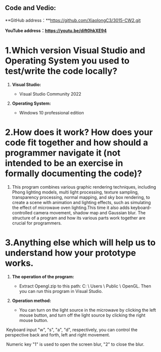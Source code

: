 ## **Code and Vedio:**



**GitHub address：**https://github.com/XiaolongC3/3015-CW2.git

 

**YouTube address：https://youtu.be/dift0hkXE94**

# 1.Which version Visual Studio and Operating System you used to test/write the code  locally? 

1. **Visual Studio:**
   - Visual Studio Community 2022
   
2. **Operating System:**
   - Windows 10 professional edition

# 2.How does it work?  How does your code fit together and how should a programmer navigate it (not intended to be an exercise in formally documenting the code)?

1. This program combines various graphic rendering techniques, including Phong lighting models, multi light processing, texture sampling, transparency processing, normal mapping, and sky box rendering, to create a scene with animation and lighting effects, such as simulating the effect of microwave oven lighting.This time it also adds keyboard-controlled camera movement, shadow map and Gaussian blur. The structure of a program and how its various parts work together are crucial for programmers.
   

# 3.Anything else which will help us to understand how your prototype works.

1. **The operation of the program:**
   - Extract Opengl.zip to this path: C: \ Users \ Public \ OpenGL. Then you can run this program in Visual Studio.

2. **Operation method:**
   - You can turn on the light source in the microwave by clicking the left mouse button, and turn off the light source by clicking the right mouse button.

​              Keyboard input "w", "s", "a", "d", respectively, you can control the perspective back and                                  forth,     left and right movement.

​                Numeric key "1" is used to open the screen blur, "2" to close the blur. 